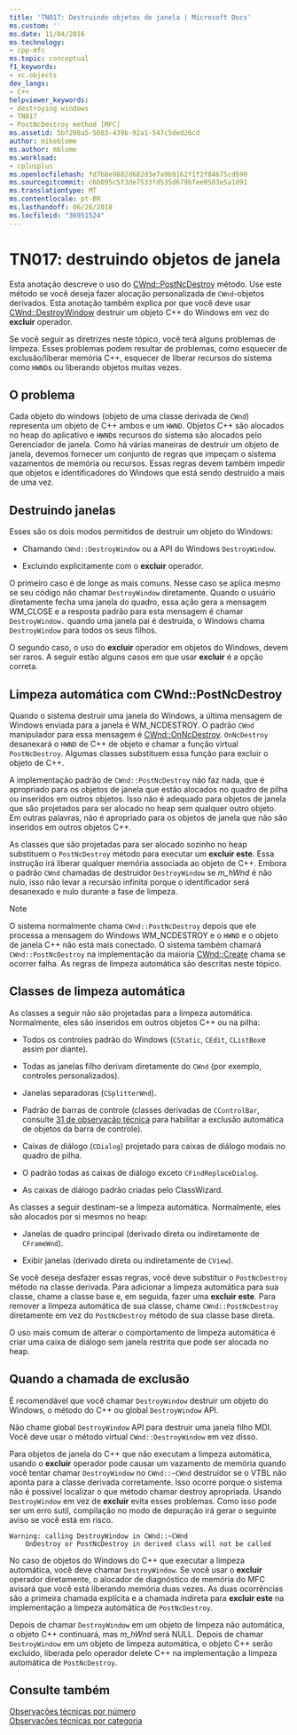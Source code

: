 ```yaml
---
title: 'TN017: Destruindo objetos de janela | Microsoft Docs'
ms.custom: ''
ms.date: 11/04/2016
ms.technology:
- cpp-mfc
ms.topic: conceptual
f1_keywords:
- vc.objects
dev_langs:
- C++
helpviewer_keywords:
- destroying windows
- TN017
- PostNcDestroy method [MFC]
ms.assetid: 5bf208a5-5683-439b-92a1-547c5ded26cd
author: mikeblome
ms.author: mblome
ms.workload:
- cplusplus
ms.openlocfilehash: fd7b8e9882d682d3e7a9b9162f1f2f84675cd590
ms.sourcegitcommit: c6b095c5f3de7533fd535d679bfee0503e5a1d91
ms.translationtype: MT
ms.contentlocale: pt-BR
ms.lasthandoff: 06/26/2018
ms.locfileid: "36951524"
---
```

# <a name="tn017-destroying-window-objects"></a>TN017: destruindo objetos de janela
Esta anotação descreve o uso do [CWnd::PostNcDestroy](../mfc/reference/cwnd-class.md#postncdestroy) método. Use este método se você deseja fazer alocação personalizada de `CWnd`-objetos derivados. Esta anotação também explica por que você deve usar [CWnd::DestroyWindow](../mfc/reference/cwnd-class.md#destroywindow) destruir um objeto C++ do Windows em vez do **excluir** operador.  
  
 Se você seguir as diretrizes neste tópico, você terá alguns problemas de limpeza. Esses problemas podem resultar de problemas, como esquecer de exclusão/liberar memória C++, esquecer de liberar recursos do sistema como `HWND`s ou liberando objetos muitas vezes.  
  
## <a name="the-problem"></a>O problema  
 Cada objeto do windows (objeto de uma classe derivada de `CWnd`) representa um objeto de C++ ambos e um `HWND`. Objetos C++ são alocados no heap do aplicativo e `HWND`s recursos do sistema são alocados pelo Gerenciador de janela. Como há várias maneiras de destruir um objeto de janela, devemos fornecer um conjunto de regras que impeçam o sistema vazamentos de memória ou recursos. Essas regras devem também impedir que objetos e identificadores do Windows que está sendo destruído a mais de uma vez.  
  
## <a name="destroying-windows"></a>Destruindo janelas  
 Esses são os dois modos permitidos de destruir um objeto do Windows:  
  
-   Chamando `CWnd::DestroyWindow` ou a API do Windows `DestroyWindow`.  
  
-   Excluindo explicitamente com o **excluir** operador.  
  
 O primeiro caso é de longe as mais comuns. Nesse caso se aplica mesmo se seu código não chamar `DestroyWindow` diretamente. Quando o usuário diretamente fecha uma janela do quadro, essa ação gera a mensagem WM_CLOSE e a resposta padrão para esta mensagem é chamar `DestroyWindow.` quando uma janela pai é destruída, o Windows chama `DestroyWindow` para todos os seus filhos.  
  
 O segundo caso, o uso do **excluir** operador em objetos do Windows, devem ser raros. A seguir estão alguns casos em que usar **excluir** é a opção correta.  
  
## <a name="auto-cleanup-with-cwndpostncdestroy"></a>Limpeza automática com CWnd::PostNcDestroy  
 Quando o sistema destruir uma janela do Windows, a última mensagem de Windows enviada para a janela é WM_NCDESTROY. O padrão `CWnd` manipulador para essa mensagem é [CWnd::OnNcDestroy](../mfc/reference/cwnd-class.md#onncdestroy). `OnNcDestroy` desanexará o `HWND` de C++ de objeto e chamar a função virtual `PostNcDestroy`. Algumas classes substituem essa função para excluir o objeto de C++.  
  
 A implementação padrão de `CWnd::PostNcDestroy` não faz nada, que é apropriado para os objetos de janela que estão alocados no quadro de pilha ou inseridos em outros objetos. Isso não é adequado para objetos de janela que são projetados para ser alocado no heap sem qualquer outro objeto. Em outras palavras, não é apropriado para os objetos de janela que não são inseridos em outros objetos C++.  
  
 As classes que são projetadas para ser alocado sozinho no heap substituem o `PostNcDestroy` método para executar um **excluir este**. Essa instrução irá liberar qualquer memória associada ao objeto de C++. Embora o padrão `CWnd` chamadas de destruidor `DestroyWindow` se *m_hWnd* é não nulo, isso não levar a recursão infinita porque o identificador será desanexado e nulo durante a fase de limpeza.  
  
> [!NOTE]
>  O sistema normalmente chama `CWnd::PostNcDestroy` depois que ele processa a mensagem do Windows WM_NCDESTROY e o `HWND` e o objeto de janela C++ não está mais conectado. O sistema também chamará `CWnd::PostNcDestroy` na implementação da maioria [CWnd::Create](../mfc/reference/cwnd-class.md#create) chama se ocorrer falha. As regras de limpeza automática são descritas neste tópico.  
  
## <a name="auto-cleanup-classes"></a>Classes de limpeza automática  
 As classes a seguir não são projetadas para a limpeza automática. Normalmente, eles são inseridos em outros objetos C++ ou na pilha:  
  
-   Todos os controles padrão do Windows (`CStatic`, `CEdit`, `CListBox`e assim por diante).  
  
-   Todas as janelas filho derivam diretamente do `CWnd` (por exemplo, controles personalizados).  
  
-   Janelas separadoras (`CSplitterWnd`).  
  
-   Padrão de barras de controle (classes derivadas de `CControlBar`, consulte [31 de observação técnica](../mfc/tn031-control-bars.md) para habilitar a exclusão automática de objetos da barra de controle).  
  
-   Caixas de diálogo (`CDialog`) projetado para caixas de diálogo modais no quadro de pilha.  
  
-   O padrão todas as caixas de diálogo exceto `CFindReplaceDialog`.  
  
-   As caixas de diálogo padrão criadas pelo ClassWizard.  
  
 As classes a seguir destinam-se a limpeza automática. Normalmente, eles são alocados por si mesmos no heap:  
  
-   Janelas de quadro principal (derivado direta ou indiretamente de `CFrameWnd`).  
  
-   Exibir janelas (derivado direta ou indiretamente de `CView`).  
  
 Se você deseja desfazer essas regras, você deve substituir o `PostNcDestroy` método na classe derivada. Para adicionar a limpeza automática para sua classe, chame a classe base e, em seguida, fazer uma **excluir este**. Para remover a limpeza automática de sua classe, chame `CWnd::PostNcDestroy` diretamente em vez do `PostNcDestroy` método de sua classe base direta.  
  
 O uso mais comum de alterar o comportamento de limpeza automática é criar uma caixa de diálogo sem janela restrita que pode ser alocada no heap.  
  
## <a name="when-to-call-delete"></a>Quando a chamada de exclusão  
 É recomendável que você chamar `DestroyWindow` destruir um objeto do Windows, o método do C++ ou global `DestroyWindow` API.  
  
 Não chame global `DestroyWindow` API para destruir uma janela filho MDI. Você deve usar o método virtual `CWnd::DestroyWindow` em vez disso.  
  
 Para objetos de janela do C++ que não executam a limpeza automática, usando o **excluir** operador pode causar um vazamento de memória quando você tentar chamar `DestroyWindow` no `CWnd::~CWnd` destruidor se o VTBL não aponta para a classe derivada corretamente. Isso ocorre porque o sistema não é possível localizar o que método chamar destroy apropriada. Usando `DestroyWindow` em vez de **excluir** evita esses problemas. Como isso pode ser um erro sutil, compilação no modo de depuração irá gerar o seguinte aviso se você está em risco.  
  
```  
Warning: calling DestroyWindow in CWnd::~CWnd  
    OnDestroy or PostNcDestroy in derived class will not be called  
```  
  
 No caso de objetos do Windows do C++ que executar a limpeza automática, você deve chamar `DestroyWindow`. Se você usar o **excluir** operador diretamente, o alocador de diagnóstico de memória do MFC avisará que você está liberando memória duas vezes. As duas ocorrências são a primeira chamada explícita e a chamada indireta para **excluir este** na implementação a limpeza automática de `PostNcDestroy`.  
  
 Depois de chamar `DestroyWindow` em um objeto de limpeza não automática, o objeto C++ continuará, mas *m_hWnd* será NULL. Depois de chamar `DestroyWindow` em um objeto de limpeza automática, o objeto C++ serão excluído, liberada pelo operador delete C++ na implementação a limpeza automática de `PostNcDestroy`.  
  
## <a name="see-also"></a>Consulte também  
 [Observações técnicas por número](../mfc/technical-notes-by-number.md)   
 [Observações técnicas por categoria](../mfc/technical-notes-by-category.md)

